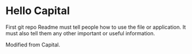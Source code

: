 # Hello Capital
First git repo
Readme must tell people how to use the file or application. 
It must also tell them any other important or useful information.

Modified from Capital.

